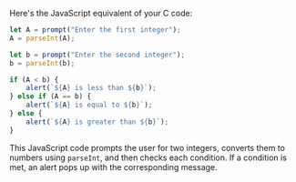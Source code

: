 Here's the JavaScript equivalent of your C code:

```javascript
let A = prompt("Enter the first integer");
A = parseInt(A);

let b = prompt("Enter the second integer");
b = parseInt(b);

if (A < b) {
    alert(`${A} is less than ${b}`);
} else if (A == b) {
    alert(`${A} is equal to ${b}`);
} else {
    alert(`${A} is greater than ${b}`);
}
```

This JavaScript code prompts the user for two integers, converts them to numbers using `parseInt`, and then checks each condition. If a condition is met, an alert pops up with the corresponding message.
